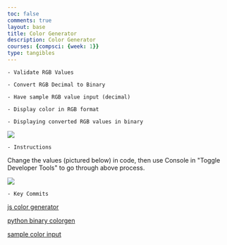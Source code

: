```yaml
---
toc: false
comments: true
layout: base
title: Color Generator
description: Color Generator
courses: {compsci: {week: 1}}
type: tangibles
---
```


<html>
<head>
    <title>Color Generator</title>
</head>
<body>

    - Validate RGB Values

    - Convert RGB Decimal to Binary

    - Have sample RGB value input (decimal)

    - Display color in RGB format

    - Displaying converted RGB values in binary

<img src = "https://media.discordapp.net/attachments/1174540464951676969/1174591418451369994/image.png?ex=65682681&is=6555b181&hm=10da97d668d2ce6c0e1dea11fd5e9fd743ab5dacc88778b282c5017d15aa1c79&=&width=1333&height=993">


    - Instructions


Change the values (pictured below) in code, then use Console in "Toggle Developer Tools" to go through above process.


<img src="https://media.discordapp.net/attachments/796087225535168512/1181298244056260678/image.png?ex=65808cb8&is=656e17b8&hm=f385b456e57457b6ecccc9adc42052c06ecaa39d8e3cebaff363cd502b0ee56e&=&format=webp&quality=lossless&width=393&height=225">


    - Key Commits


<a href="https://github.com/trevorhuang1/cpt_warmup/commit/9da25de7e4f114a33fdb5028e7b4d3d236659a6e">js color generator</a>


<a href="https://github.com/trevorhuang1/cpt_warmup/commit/2d1eac0c2044606f30e2e8d65da9342d9a673608">python binary colorgen</a>


<a href="https://github.com/trevorhuang1/cpt_warmup/commit/a9aa10d3a696960b662604dc98f4ea624c7f5fe5">sample color input</a>

</body>
<body>
    <script>
        // function to convert binary to hex color
        function binaryToHexColor(binary) {
            var decimalValue = parseInt(binary, 2);
            var hexValue = decimalValue.toString(16).toUpperCase();
            return '#' + '0'.repeat(6 - hexValue.length) + hexValue;
        }

        // display an input prompt and store the user's binary input
        var binaryInput = prompt("Enter a 24-bit binary value:");

        // checks if the input is a valid binary string (0 or 1 input for 24 characters)
        if (!/^[01]{24}$/.test(binaryInput)) {
            alert('Please enter a valid 24-bit binary value.');
        } else {
            // Convert binary input to hex color
            var hexColor = binaryToHexColor(binaryInput);

            // Display the user's input and the generated color
            var outputArea = this.element.parents('.cell').find('.output');
            var outputHTML = '<div style="color: ' + hexColor + ';">Binary Input: ' + binaryInput + '</div>';
            outputArea.append(outputHTML);
        }
        document.write("<p>Output text color</p>");
    </script>
</body>
</html>
